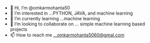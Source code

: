 - 👋 Hi, I’m @omkarmohanta50
- 👀 I’m interested in ...PYTHON, JAVA, and machine learning
- 🌱 I’m currently learning ...machine learning
- 💞️ I’m looking to collaborate on ... simple machine learning based projects
- 📫 How to reach me ...omkarmohanta5060@gmal.com

<!---
omkarmohanta50/omkarmohanta50 is a ✨ special ✨ repository because its `README.md` (this file) appears on your GitHub profile.
You can click the Preview link to take a look at your changes.
--->
